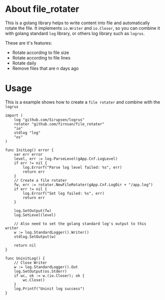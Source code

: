 # About file_rotater
This is a golang library helps to write content into file and automatically rotate the file. 
It implements `io.Writer` and `io.Closer`, so you can combine it with golang  standard `log` library, or others log library such as `logrus`.

These are it's features:
* Rotate according to file size
* Rotate according to file lines
* Rotate daily
* Remove files that are n days ago 


# Usage

This is a example shows how to create a `file rotater` and combine with the `logrus`  
```
import (
    log "github.com/Sirupsen/logrus"
    rotater "github.com/firnsan/file_rotater"
    "io"
    stdlog "log"
    "os"
)

func InitLog() error {
    var err error
    level, err := log.ParseLevel(gApp.Cnf.LogLevel)
    if err != nil {
        log.Errorf("Parse log level failed: %s", err)
        return err 
    }   
    // Create a file rotater
    fw, err := rotater.NewFileRotater(gApp.Cnf.LogDir + "/app.log")
    if err != nil {
        log.Errorf("Set log failed: %s", err)
        return err 
    }   

    log.SetOutput(fw)
    log.SetLevel(level)

    // Also need to set the golang standard log's output to this writer                                                                                   
    w := log.StandardLogger().Writer()
    stdlog.SetOutput(w)

    return nil 
}

func UninitLog() {
    // Close Writer
    w := log.StandardLogger().Out
    log.SetOutput(os.Stderr)
    if wc, ok := w.(io.Closer); ok {
        wc.Close()
    }
    log.Printf("Uninit log success")
}


```
